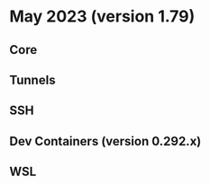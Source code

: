 # May 2023 (version 1.79)

## Core

## Tunnels

## SSH

## Dev Containers (version 0.292.x)

## WSL

